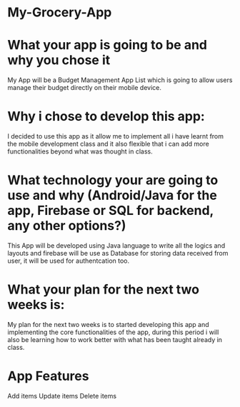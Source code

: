 # My-Grocery-App

# What your app is going to be and why you chose it

My App will be a Budget Management App List which is going to allow users manage their budget directly on their mobile device.

 # Why i chose to develop this app: 
 
I decided to use this app as it allow me to implement all i have learnt from the mobile development class and it also flexible that i can add more functionalities beyond what was thought in class.

# What technology your are going to use and why (Android/Java for the app, Firebase or SQL for backend, any other options?)

This App will be developed using Java language to write all the logics and layouts and firebase will be use as Database for storing data received from user, it will be used for authentcation too.

# What your plan for the next two weeks is:

My plan for the next two weeks is to started developing this app and implementing the core functionalities of the app, during this period i will also be learning how to work better with what has been taught already in class.

# App Features

Add items
Update items
Delete items
